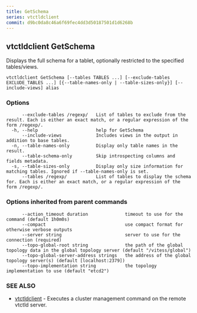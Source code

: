 ```yaml
---
title: GetSchema
series: vtctldclient
commit: d9bc0da8c46a6f69fec4dd3d50187501d1d6268b
---
```

## vtctldclient GetSchema

Displays the full schema for a tablet, optionally restricted to the specified tables/views.

```
vtctldclient GetSchema [--tables TABLES ...] [--exclude-tables EXCLUDE_TABLES ...] [{--table-names-only | --table-sizes-only}] [--include-views] alias
```

### Options

```
      --exclude-tables /regexp/   List of tables to exclude from the result. Each is either an exact match, or a regular expression of the form /regexp/.
  -h, --help                      help for GetSchema
      --include-views             Includes views in the output in addition to base tables.
  -n, --table-names-only          Display only table names in the result.
      --table-schema-only         Skip introspecting columns and fields metadata.
  -s, --table-sizes-only          Display only size information for matching tables. Ignored if --table-names-only is set.
      --tables /regexp/           List of tables to display the schema for. Each is either an exact match, or a regular expression of the form /regexp/.
```

### Options inherited from parent commands

```
      --action_timeout duration              timeout to use for the command (default 1h0m0s)
      --compact                              use compact format for otherwise verbose outputs
      --server string                        server to use for the connection (required)
      --topo-global-root string              the path of the global topology data in the global topology server (default "/vitess/global")
      --topo-global-server-address strings   the address of the global topology server(s) (default [localhost:2379])
      --topo-implementation string           the topology implementation to use (default "etcd2")
```

### SEE ALSO

* [vtctldclient](../)	 - Executes a cluster management command on the remote vtctld server.

